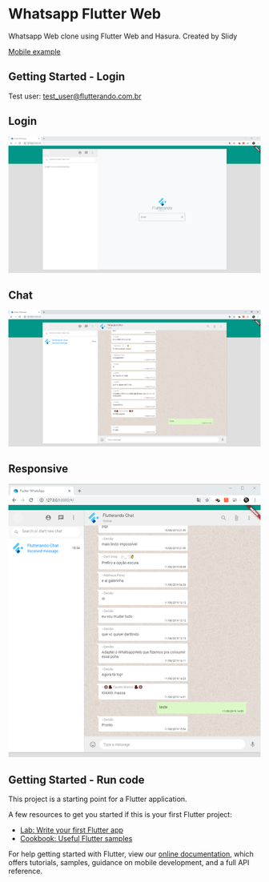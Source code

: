 # Whatsapp Flutter Web

Whatsapp Web clone using Flutter Web and Hasura. Created by Slidy

[Mobile example](https://github.com/Flutterando/whatsapp_flutter_mobile) 

## Getting Started - Login
Test user: test_user@flutterando.com.br

## Login
<img src="snapshots/login.png" /> 

## Chat
<img src="snapshots/chat.png" /> 

## Responsive
<img src="snapshots/responsive.png" /> 

## Getting Started - Run code

This project is a starting point for a Flutter application.

A few resources to get you started if this is your first Flutter project:

- [Lab: Write your first Flutter app](https://flutter.dev/docs/get-started/codelab)
- [Cookbook: Useful Flutter samples](https://flutter.dev/docs/cookbook)

For help getting started with Flutter, view our
[online documentation](https://flutter.dev/docs), which offers tutorials,
samples, guidance on mobile development, and a full API reference.
